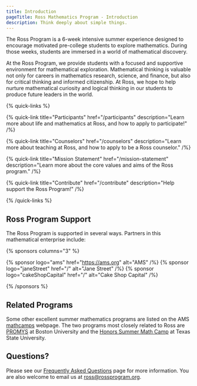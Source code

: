 ```yaml
---
title: Introduction
pageTitle: Ross Mathematics Program - Introduction
description: Think deeply about simple things.
---
```


The Ross Program is a 6-week intensive summer experience designed to encourage motivated pre-college students to explore mathematics. During those weeks, students are immersed in a world of mathematical discovery.

At the Ross Program, we provide students with a focused and supportive environment for mathematical exploration. Mathematical thinking is valuable not only for careers in mathematics research, science, and finance, but also for critical thinking and informed citizenship. At Ross, we hope to help nurture mathematical curiosity and logical thinking in our students to produce future leaders in the world.

{% quick-links %}

{% quick-link title="Participants" href="/participants" description="Learn more about life and mathematics at Ross, and how to apply to participate!" /%}

{% quick-link title="Counselors" href="/counselors" description="Learn more about teaching at Ross, and how to apply to be a Ross counselor." /%}

{% quick-link title="Mission Statement" href="/mission-statement" description="Learn more about the core values and aims of the Ross program." /%}

{% quick-link title="Contribute" href="/contribute" description="Help support the Ross Program!" /%}

{% /quick-links %}

## Ross Program Support

The Ross Program is supported in several ways. Partners in this mathematical enterprise include:

{% sponsors columns="3" %}

{% sponsor logo="ams" href="https://ams.org" alt="AMS" /%}
{% sponsor logo="janeStreet" href="/" alt="Jane Street" /%}
{% sponsor logo="cakeShopCapital" href="/" alt="Cake Shop Capital" /%}

{% /sponsors %}

## Related Programs

Some other excellent summer mathematics programs are listed on the AMS [mathcamps](https://ams.org/opportunities) webpage. The two programs most closely related to Ross are [PROMYS](https://promys.org) at Boston University and the [Honors Summer Math Camp](https://txstate.edu/mathworks/camps/Summer-Math-Camps-Information/hsmc.html) at Texas State University.

## Questions?

Please see our [Frequently Asked Questions](students/faq) page for more information. You are also welcome to email us at [ross@rossprogram.org](mailto:ross@rossprogram.org).